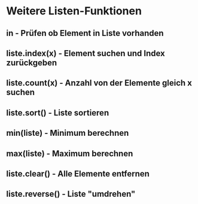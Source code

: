 # Weitere Listen-Funktionen

## in - Prüfen ob Element in Liste vorhanden

## liste.index(x) - Element suchen und Index zurückgeben

## liste.count(x) - Anzahl von der Elemente gleich x suchen

## liste.sort() - Liste sortieren

## min(liste) - Minimum berechnen

## max(liste) - Maximum berechnen


## liste.clear() - Alle Elemente entfernen


## liste.reverse() - Liste "umdrehen"











